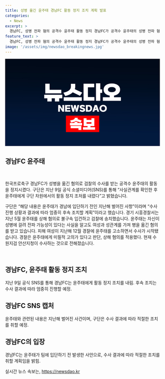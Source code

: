 ```yaml
---
title: 성병 옮긴 윤주태 경남FC 활동 정지 조치 계획 발표
categories:
  - News
excerpt: >
  경남FC, 성병 전파 혐의 공격수 윤주태 활동 정지 경남FC가 공격수 윤주태의 성병 전파 혐의로 검찰 수사를 받는 상황에서 윤주태의 활동을 정지했다. 구단은 사실관계 확인 후 활동 정지 조치를 내렸으며, 수사 결과에 따라 엄중히 조치할 계획이라고 밝혔다. 지난해 발생한 사안으로 경남 입단 전 사건이며, 윤주태는 여성과 성관계를 가진 후 성병 전파 가능성을 알고도 혐의를 받고 있다. 현재 수원지검 안산지청이 수사 중이다. (150자)
feature_text: >
  경남FC, 성병 전파 혐의 공격수 윤주태 활동 정지 경남FC가 공격수 윤주태의 성병 전파 혐의로 검찰 수사를 받는 상황에서 윤주태의 활동을 정지했다. 구단은 사실관계 확인 후 활동 정지 조치를 내렸으며, 수사 결과에 따라 엄중히 조치할 계획이라고 밝혔다. 지난해 발생한 사안으로 경남 입단 전 사건이며, 윤주태는 여성과 성관계를 가진 후 성병 전파 가능성을 알고도 혐의를 받고 있다. 현재 수원지검 안산지청이 수사 중이다. (150자)
image: '/assets/img/newsdao_breakingnews.jpg'
---
```


<p><img src="/assets/img/newsdao_breakingnews.jpg" alt="implanttips 속보" /></p>

<h2 data-ke-size="size26"><b>경남FC 윤주태</b></h2>

<p data-ke-size="size16">&nbsp;</p>

<p>한국프로축구 경남FC가 성병을 옮긴 혐의로 검찰의 수사를 받는 공격수 윤주태의 활동을 정지시켰다. 구단은 지난 9일 공식 소셜미디어(SNS)를 통해 “사실관계를 확인한 후 윤주태에게 구단 차원에서의 활동 정지 조처를 내렸다”고 밝혔습니다. </p>

<p>구단은 “해당 내용은 윤주태가 경남에 입단하기 전인 지난해 벌어진 사항”이라며 “수사 진행 상황과 결과에 따라 엄중히 후속 조치할 계획”이라고 했습니다. 경기 시흥경찰서는 지난 5월 윤주태를 상해 혐의로 불구속 입건하고 검찰에 송치했습니다. 윤주태는 자신이 성병에 걸려 전파 가능성이 있다는 사실을 알고도 여성과 성관계를 가져 병을 옮긴 혐의를 받고 있습니다. 피해 여성이 지난해 12월 경찰에 윤주태를 고소하면서 수사가 시작됐습니다. 경찰은 윤주태에게 미필적 고의가 있다고 판단, 상해 혐의를 적용했다. 현재 수원지검 안산지청이 수사하는 것으로 전해졌습니다.</p>

<p data-ke-size="size16">&nbsp;</p>

<h2 data-ke-size="size24">경남FC, 윤주태 활동 정지 조치</h2>

<p data-ke-size="size16">지난 9일 공식 SNS를 통해 경남FC는 윤주태에게 활동 정지 조치를 내림. 후속 조치는 수사 결과에 따라 엄중히 진행할 예정.</p>

<h2 data-ke-size="size24">경남FC SNS 캡처</h2>

<p data-ke-size="size16">윤주태와 관련된 내용은 지난해 벌어진 사건이며, 구단은 수사 결과에 따라 적절한 조치를 취할 예정.</p>

<h2 data-ke-size="size24">경남FC의 입장</h2>

<p data-ke-size="size16">경남FC는 윤주태가 팀에 입단하기 전 발생한 사안으로, 수사 결과에 따라 적절한 조치를 취할 계획임을 밝힘.</p>
실시간 뉴스 속보는, <a href="https://newsdao.kr" rel="dofollow">https://newsdao.kr</a>


